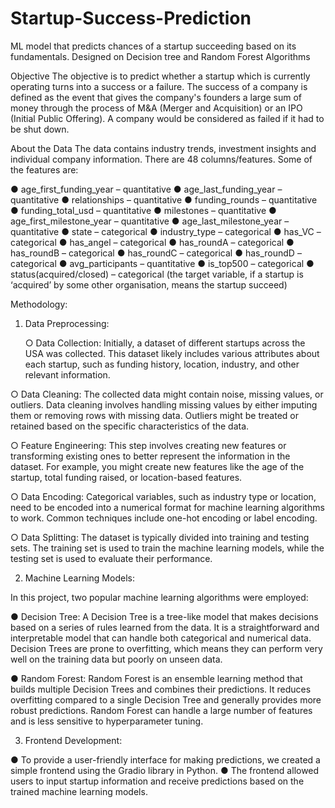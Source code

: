 # Startup-Success-Prediction
ML model that predicts chances of a startup succeeding based on its fundamentals. Designed on Decision tree and Random Forest Algorithms


Objective
The objective is to predict whether a startup which is currently operating turns into a success
or a failure. The success of a company is defined as the event that gives the company's
founders a large sum of money through the process of M&A (Merger and Acquisition) or an
IPO (Initial Public Offering). A company would be considered as failed if it had to be shut
down.


About the Data
The data contains industry trends, investment insights and individual company information.
There are 48 columns/features. Some of the features are:

● age_first_funding_year – quantitative
● age_last_funding_year – quantitative
● relationships – quantitative
● funding_rounds – quantitative
● funding_total_usd – quantitative
● milestones – quantitative
● age_first_milestone_year – quantitative
● age_last_milestone_year – quantitative
● state – categorical
● industry_type – categorical
● has_VC – categorical
● has_angel – categorical
● has_roundA – categorical
● has_roundB – categorical
● has_roundC – categorical
● has_roundD – categorical
● avg_participants – quantitative
● is_top500 – categorical
● status(acquired/closed) – categorical (the target variable, if a startup is ‘acquired’ by
some other organisation, means the startup succeed)


Methodology:

1. Data Preprocessing:
   
    ○ Data Collection: Initially, a dataset of different startups across the USA was
collected. This dataset likely includes various attributes about each startup,
such as funding history, location, industry, and other relevant information.

  ○ Data Cleaning: The collected data might contain noise, missing values, or
outliers. Data cleaning involves handling missing values by either imputing
them or removing rows with missing data. Outliers might be treated or
retained based on the specific characteristics of the data.

  ○ Feature Engineering: This step involves creating new features or transforming
existing ones to better represent the information in the dataset. For example,
you might create new features like the age of the startup, total funding raised,
or location-based features.

  ○ Data Encoding: Categorical variables, such as industry type or location, need
to be encoded into a numerical format for machine learning algorithms to
work. Common techniques include one-hot encoding or label encoding.

  ○ Data Splitting: The dataset is typically divided into training and testing sets.
The training set is used to train the machine learning models, while the testing
set is used to evaluate their performance.

2. Machine Learning Models:
   
In this project, two popular machine learning algorithms were employed:

  ● Decision Tree: A Decision Tree is a tree-like model that makes decisions
based on a series of rules learned from the data. It is a straightforward and
interpretable model that can handle both categorical and numerical data.
Decision Trees are prone to overfitting, which means they can perform very
well on the training data but poorly on unseen data.

  ● Random Forest: Random Forest is an ensemble learning method that builds
multiple Decision Trees and combines their predictions. It reduces overfitting
compared to a single Decision Tree and generally provides more robust
predictions. Random Forest can handle a large number of features and is less
sensitive to hyperparameter tuning.

3. Frontend Development:
   
● To provide a user-friendly interface for making predictions, we created a
simple frontend using the Gradio library in Python.
● The frontend allowed users to input startup information and receive
predictions based on the trained machine learning models.
